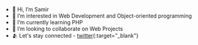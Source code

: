 - 👋 Hi, I’m Samir
- 👀 I’m interested in Web Development and Object-oriented programming
- 🌱 I’m currently learning PHP
- 💞️ I’m looking to collaborate on Web Projects
- 🫂 Let's stay connected - [twitter](https://twitter.com/samearcodes){:target="_blank"}

<!---
samiscold/samiscold is a ✨ special ✨ repository because its `README.md` (this file) appears on your GitHub profile.
You can click the Preview link to take a look at your changes.
--->
